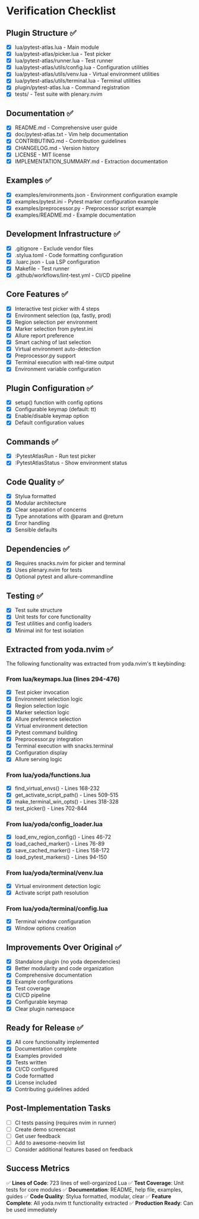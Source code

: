 # Verification Checklist

## Plugin Structure ✅

- [x] lua/pytest-atlas.lua - Main module
- [x] lua/pytest-atlas/picker.lua - Test picker
- [x] lua/pytest-atlas/runner.lua - Test runner
- [x] lua/pytest-atlas/utils/config.lua - Configuration utilities
- [x] lua/pytest-atlas/utils/venv.lua - Virtual environment utilities
- [x] lua/pytest-atlas/utils/terminal.lua - Terminal utilities
- [x] plugin/pytest-atlas.lua - Command registration
- [x] tests/ - Test suite with plenary.nvim

## Documentation ✅

- [x] README.md - Comprehensive user guide
- [x] doc/pytest-atlas.txt - Vim help documentation
- [x] CONTRIBUTING.md - Contribution guidelines
- [x] CHANGELOG.md - Version history
- [x] LICENSE - MIT license
- [x] IMPLEMENTATION_SUMMARY.md - Extraction documentation

## Examples ✅

- [x] examples/environments.json - Environment configuration example
- [x] examples/pytest.ini - Pytest marker configuration example
- [x] examples/preprocessor.py - Preprocessor script example
- [x] examples/README.md - Example documentation

## Development Infrastructure ✅

- [x] .gitignore - Exclude vendor files
- [x] .stylua.toml - Code formatting configuration
- [x] .luarc.json - Lua LSP configuration
- [x] Makefile - Test runner
- [x] .github/workflows/lint-test.yml - CI/CD pipeline

## Core Features ✅

- [x] Interactive test picker with 4 steps
- [x] Environment selection (qa, fastly, prod)
- [x] Region selection per environment
- [x] Marker selection from pytest.ini
- [x] Allure report preference
- [x] Smart caching of last selection
- [x] Virtual environment auto-detection
- [x] Preprocessor.py support
- [x] Terminal execution with real-time output
- [x] Environment variable configuration

## Plugin Configuration ✅

- [x] setup() function with config options
- [x] Configurable keymap (default: <leader>tt)
- [x] Enable/disable keymap option
- [x] Default configuration values

## Commands ✅

- [x] :PytestAtlasRun - Run test picker
- [x] :PytestAtlasStatus - Show environment status

## Code Quality ✅

- [x] Stylua formatted
- [x] Modular architecture
- [x] Clear separation of concerns
- [x] Type annotations with @param and @return
- [x] Error handling
- [x] Sensible defaults

## Dependencies ✅

- [x] Requires snacks.nvim for picker and terminal
- [x] Uses plenary.nvim for tests
- [x] Optional pytest and allure-commandline

## Testing ✅

- [x] Test suite structure
- [x] Unit tests for core functionality
- [x] Test utilities and config loaders
- [x] Minimal init for test isolation

## Extracted from yoda.nvim ✅

The following functionality was extracted from yoda.nvim's <leader>tt keybinding:

### From lua/keymaps.lua (lines 294-476)
- [x] Test picker invocation
- [x] Environment selection logic
- [x] Region selection logic
- [x] Marker selection logic
- [x] Allure preference selection
- [x] Virtual environment detection
- [x] Pytest command building
- [x] Preprocessor.py integration
- [x] Terminal execution with snacks.terminal
- [x] Configuration display
- [x] Allure serving logic

### From lua/yoda/functions.lua
- [x] find_virtual_envs() - Lines 168-232
- [x] get_activate_script_path() - Lines 509-515
- [x] make_terminal_win_opts() - Lines 318-328
- [x] test_picker() - Lines 702-844

### From lua/yoda/config_loader.lua
- [x] load_env_region_config() - Lines 46-72
- [x] load_cached_marker() - Lines 76-89
- [x] save_cached_marker() - Lines 158-172
- [x] load_pytest_markers() - Lines 94-150

### From lua/yoda/terminal/venv.lua
- [x] Virtual environment detection logic
- [x] Activate script path resolution

### From lua/yoda/terminal/config.lua
- [x] Terminal window configuration
- [x] Window options creation

## Improvements Over Original ✅

- [x] Standalone plugin (no yoda dependencies)
- [x] Better modularity and code organization
- [x] Comprehensive documentation
- [x] Example configurations
- [x] Test coverage
- [x] CI/CD pipeline
- [x] Configurable keymap
- [x] Clear plugin namespace

## Ready for Release ✅

- [x] All core functionality implemented
- [x] Documentation complete
- [x] Examples provided
- [x] Tests written
- [x] CI/CD configured
- [x] Code formatted
- [x] License included
- [x] Contributing guidelines added

## Post-Implementation Tasks

- [ ] CI tests passing (requires nvim in runner)
- [ ] Create demo screencast
- [ ] Get user feedback
- [ ] Add to awesome-neovim list
- [ ] Consider additional features based on feedback

## Success Metrics

✅ **Lines of Code**: 723 lines of well-organized Lua
✅ **Test Coverage**: Unit tests for core modules
✅ **Documentation**: README, help file, examples, guides
✅ **Code Quality**: Stylua formatted, modular, clear
✅ **Feature Complete**: All yoda.nvim <leader>tt functionality extracted
✅ **Production Ready**: Can be used immediately
